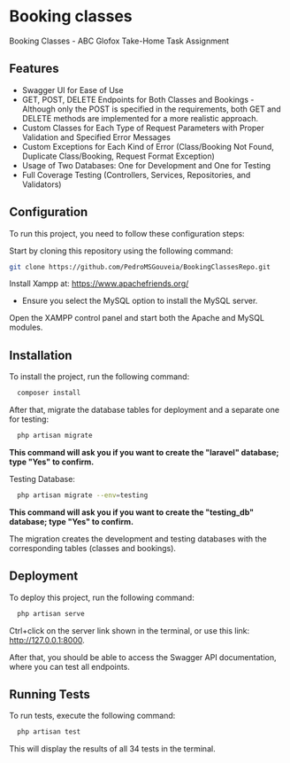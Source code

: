 
# Booking classes

Booking Classes - ABC Glofox Take-Home Task Assignment
## Features

- Swagger UI for Ease of Use
- GET, POST, DELETE Endpoints for Both Classes and Bookings - Although only the POST is specified in the requirements, both GET and DELETE methods are implemented for a more realistic approach.
- Custom Classes for Each Type of Request Parameters with Proper Validation and Specified Error Messages
- Custom Exceptions for Each Kind of Error (Class/Booking Not Found, Duplicate Class/Booking, Request Format Exception)
- Usage of Two Databases: One for Development and One for Testing
- Full Coverage Testing (Controllers, Services, Repositories, and Validators)
## Configuration

To run this project, you need to follow these configuration steps:

Start by cloning this repository using the following command:

```bash
git clone https://github.com/PedroMSGouveia/BookingClassesRepo.git
```

Install Xampp at: https://www.apachefriends.org/
- Ensure you select the MySQL option to install the MySQL server.

Open the XAMPP control panel and start both the Apache and MySQL modules.
## Installation

To install the project, run the following command:

```bash
  composer install
```

After that, migrate the database tables for deployment and a separate one for testing:

```bash
  php artisan migrate
```

**This command will ask you if you want to create the "laravel" database; type "Yes" to confirm.**

Testing Database:

```bash
  php artisan migrate --env=testing
```

**This command will ask you if you want to create the "testing_db" database; type "Yes" to confirm.**

The migration creates the development and testing databases with the corresponding tables (classes and bookings).
## Deployment

To deploy this project, run the following command:

```bash
  php artisan serve
```
Ctrl+click on the server link shown in the terminal, or use this link: http://127.0.0.1:8000.

After that, you should be able to access the Swagger API documentation, where you can test all endpoints.

## Running Tests

To run tests, execute the following command:

```bash
  php artisan test
```
This will display the results of all 34 tests in the terminal.
